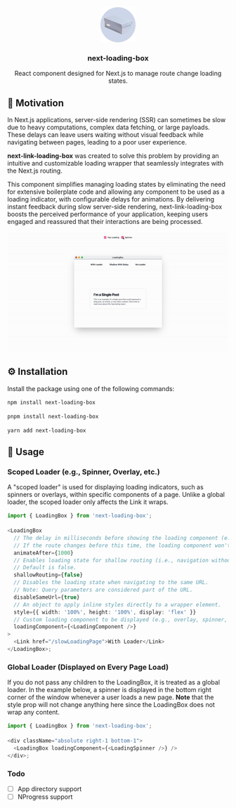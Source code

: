 <div align="center">
    <img src="https://github.com/woywro/next-loading-box/raw/main/logo.png?raw=true" alt="Logo" width="80" height="80">

  <h3 align="center">next-loading-box</h3>
    
  <p align="center">
  React component designed for Next.js to manage route change loading states. 
  </p>
</div>

## 📄 Motivation

In Next.js applications, server-side rendering (SSR) can sometimes be slow due to heavy computations, complex data fetching, or large payloads. These delays can leave users waiting without visual feedback while navigating between pages, leading to a poor user experience.

<b>next-link-loading-box</b> was created to solve this problem by providing an intuitive and customizable loading wrapper that seamlessly integrates with the Next.js routing.

This component simplifies managing loading states by eliminating the need for extensive boilerplate code and allowing any component to be used as a loading indicator, with configurable delays for animations. By delivering instant feedback during slow server-side rendering, next-link-loading-box boosts the perceived performance of your application, keeping users engaged and reassured that their interactions are being processed.

<div align="center">
  <img src="https://github.com/woywro/next-loading-box/raw/main/gif.gif?raw=true" alt="example" />
</div>

## ⚙️ Installation

Install the package using one of the following commands:

```
npm install next-loading-box

pnpm install next-loading-box

yarn add next-loading-box
```

## 🚀 Usage

### Scoped Loader (e.g., Spinner, Overlay, etc.)

A "scoped loader" is used for displaying loading indicators, such as spinners or overlays, within specific components of a page. Unlike a global loader, the scoped loader only affects the Link it wraps.

```ts
import { LoadingBox } from 'next-loading-box';

<LoadingBox
  // The delay in milliseconds before showing the loading component (e.g., 1000 = 1 second).
  // If the route changes before this time, the loading component won't be shown.
  animateAfter={1000}
  // Enables loading state for shallow routing (i.e., navigation without a full page reload).
  // Default is false.
  shallowRouting={false}
  // Disables the loading state when navigating to the same URL.
  // Note: Query parameters are considered part of the URL.
  disableSameUrl={true}
  // An object to apply inline styles directly to a wrapper element.
  style={{ width: '100%', height: '100%', display: 'flex' }}
  // Custom loading component to be displayed (e.g., overlay, spinner, progress bar, etc.).
  loadingComponent={<LoadingComponent />}
>
  <Link href="/slowLoadingPage">With Loader</Link>
</LoadingBox>;
```

### Global Loader (Displayed on Every Page Load)

If you do not pass any children to the LoadingBox, it is treated as a global loader. In the example below, a spinner is displayed in the bottom right corner of the window whenever a user loads a new page. <b>Note</b> that the style prop will not change anything here since the LoadingBox does not wrap any content.

```ts
import { LoadingBox } from 'next-loading-box';

<div className="absolute right-1 bottom-1">
  <LoadingBox loadingComponent={<LoadingSpinner />} />
</div>;
```

### Todo

- [ ] App directory support
- [ ] NProgress support
